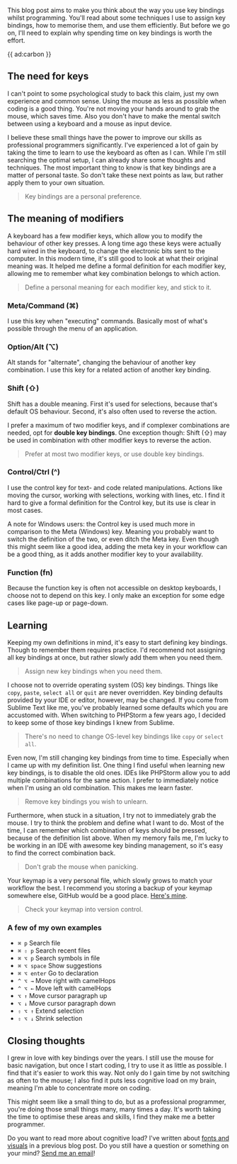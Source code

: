This blog post aims to make you think about the way you use key bindings whilst programming. 
You'll read about some techniques I use to assign key bindings, how to memorise them, and use them efficiently.
But before we go on, I'll need to explain why spending time on key bindings is worth the effort.

{{ ad:carbon }}

## The need for keys

I can't point to some psychological study to back this claim, just my own experience and common sense. 
 Using the mouse as less as possible when coding is a good thing. 
 You're not moving your hands around to grab the mouse, which saves time. 
 Also you don't have to make the mental switch between using a keyboard and a mouse as input device.
 
I believe these small things have the power to improve our skills as professional programmers significantly.
 I've experienced a lot of gain by taking the time to learn to use the keyboard as often as I can.
 While I'm still searching the optimal setup, I can already share some thoughts and techniques.
 The most important thing to know is that key bindings are a matter of personal taste. 
 So don't take these next points as law, but rather apply them to your own situation. 

> Key bindings are a personal preference. 

## The meaning of modifiers

A keyboard has a few modifier keys, which allow you to modify the behaviour of other key presses.
 A long time ago these keys were actually hard wired in the keyboard, to change the electronic bits sent to the computer.
 In this modern time, it's still good to look at what their original meaning was.
 It helped me define a formal definition for each modifier key, allowing me to remember what key combination belongs to which action.
 
 > Define a personal meaning for each modifier key, and stick to it.

### Meta/Command (⌘) 

I use this key when "executing" commands. Basically most of what's possible through the menu of an application. 

### Option/Alt (⌥) 

Alt stands for "alternate", changing the behaviour of another key combination. I use this key for a related action 
 of another key binding. 

### Shift (⇧) 

Shift has a double meaning. First it's used for selections, because that's default OS behaviour.
Second, it's also often used to reverse the action.

I prefer a maximum of two modifier keys, and if complexer combinations are needed, opt for **double key bindings**. 
One exception though: Shift (⇧) may be used in combination with other modifier keys to reverse the action.

> Prefer at most two modifier keys, or use double key bindings.

### Control/Ctrl (^) 

I use the control key for text- and code related manipulations. 
 Actions like moving the cursor, working with selections, working with lines, etc. 
 I find it hard to give a formal definition for the Control key, but its use is clear in most cases. 

A note for Windows users: the Control key is used much more in comparison to the Meta (Windows) key. 
 Meaning you probably want to switch the definition of the two, or even ditch the Meta key.
 Even though this might seem like a good idea, adding the meta key in your workflow can be a good thing,
 as it adds another modifier key to your availability.

### Function (fn)

Because the function key is often not accessible on desktop keyboards, I choose not to depend on this key.
 I only make an exception for some edge cases like page-up or page-down. 

## Learning

Keeping my own definitions in mind, it's easy to start defining key bindings. Though to remember them requires practice.
 I'd recommend not assigning all key bindings at once, but rather slowly add them when you need them.

> Assign new key bindings when you need them.

I choose not to override operating system (OS) key bindings. Things like `copy`, `paste`, `select all` or `quit` are 
 never overridden.
 Key binding defaults provided by your IDE or editor, however, may be changed. 
 If you come from Sublime Text like me, you've probably learned some defaults which you are accustomed with. 
 When switching to PHPStorm a few years ago, I decided to keep some of those key bindings I knew from Sublime.
 
> There's no need to change OS-level key bindings like `copy` or `select all`.
 
Even now, I'm still changing key bindings from time to time. Especially when I came up with my definition list.
 One thing I find useful when learning new key bindings, is to disable the old ones. IDEs like PHPStorm allow you to add
 multiple combinations for the same action. I prefer to immediately notice when I'm using an old combination.
 This makes me learn faster.
 
> Remove key bindings you wish to unlearn.
 
Furthermore, when stuck in a situation, I try not to immediately grab the mouse. 
 I try to think the problem and define what I want to do.
 Most of the time, I can remember which combination of keys should be pressed, because of the definition list above.
 When my memory fails me, I'm lucky to be working in an IDE with awesome key binding management, 
 so it's easy to find the correct combination back.

> Don't grab the mouse when panicking.

Your keymap is a very personal file, which slowly grows to match your workflow the best. I recommend you storing a backup
 of your keymap somewhere else, GitHub would be a good place. 
 [Here's mine](*https://github.com/brendt/settings-repository/blob/master/keymaps/Brendt.xml).
 
> Check your keymap into version control.

### A few of my own examples

- `⌘ p` Search file
- `⌘ ⇧ p` Search recent files
- `⌘ ⌥ p` Search symbols in file
- `⌘ ⌥ space` Show suggestions
- `⌘ ⌥ enter` Go to declaration
- `^ ⌥ →` Move right with camelHops
- `^ ⌥ ←` Move left with camelHops
- `⌥ ↑`  Move cursor paragraph up
- `⌥ ↓`  Move cursor paragraph down
- `⇧ ⌥ ↑` Extend selection
- `⇧ ⌥ ↓` Shrink selection

## Closing thoughts

I grew in love with key bindings over the years. I still use the mouse for basic navigation, 
 but once I start coding, I try to use it as little as possible. I find that it's easier to work this way. 
 Not only do I gain time by not switching as often to the mouse; I also find it puts less cognitive load on my brain,
 meaning I'm able to concentrate more on coding.
 
This might seem like a small thing to do, but as a professional programmer, you're doing those small things many, 
 many times a day. It's worth taking the time to optimise these areas and skills, I find they make me a better programmer.
 
Do you want to read more about cognitive load? I've written about [fonts and visuals](*https://www.stitcher.io/blog/a-programmers-cognitive-load)
 in a previous blog post. Do you still have a question or something on your mind? [Send me an email](mailto:brendt@stitcher.io)!
